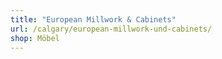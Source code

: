 ```yaml
---
title: "European Millwork & Cabinets"
url: /calgary/european-millwork-und-cabinets/
shop: Möbel
---
```

